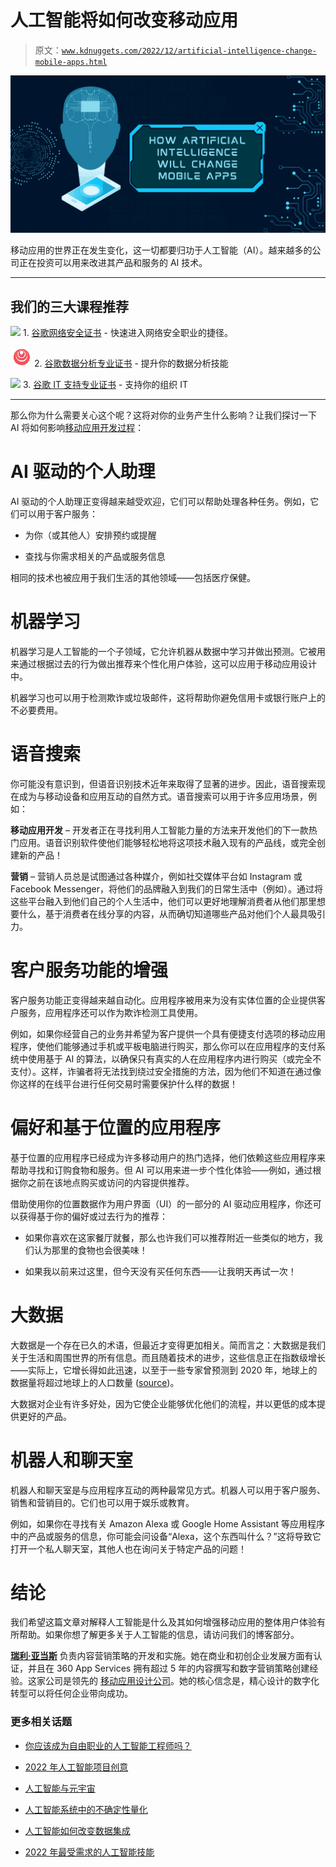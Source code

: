 # 人工智能将如何改变移动应用

> 原文：[`www.kdnuggets.com/2022/12/artificial-intelligence-change-mobile-apps.html`](https://www.kdnuggets.com/2022/12/artificial-intelligence-change-mobile-apps.html)

![人工智能将如何改变移动应用](img/7e1cbcd7f107a3990077b7de63a000fa.png)

移动应用的世界正在发生变化，这一切都要归功于人工智能（AI）。越来越多的公司正在投资可以用来改进其产品和服务的 AI 技术。

* * *

## 我们的三大课程推荐

![](img/0244c01ba9267c002ef39d4907e0b8fb.png) 1\. [谷歌网络安全证书](https://www.kdnuggets.com/google-cybersecurity) - 快速进入网络安全职业的捷径。

![](img/e225c49c3c91745821c8c0368bf04711.png) 2\. [谷歌数据分析专业证书](https://www.kdnuggets.com/google-data-analytics) - 提升你的数据分析技能

![](img/0244c01ba9267c002ef39d4907e0b8fb.png) 3\. [谷歌 IT 支持专业证书](https://www.kdnuggets.com/google-itsupport) - 支持你的组织 IT

* * *

那么你为什么需要关心这个呢？这将对你的业务产生什么影响？让我们探讨一下 AI 将如何影响[移动应用开发过程](https://360appservices.com/blog/5/7-steps-for-successful-android-app-development)：

# AI 驱动的个人助理

AI 驱动的个人助理正变得越来越受欢迎，它们可以帮助处理各种任务。例如，它们可以用于客户服务：

+   为你（或其他人）安排预约或提醒

+   查找与你需求相关的产品或服务信息

相同的技术也被应用于我们生活的其他领域——包括医疗保健。

# 机器学习

机器学习是人工智能的一个子领域，它允许机器从数据中学习并做出预测。它被用来通过根据过去的行为做出推荐来个性化用户体验，这可以应用于移动应用设计中。

机器学习也可以用于检测欺诈或垃圾邮件，这将帮助你避免信用卡或银行账户上的不必要费用。

# 语音搜索

你可能没有意识到，但语音识别技术近年来取得了显著的进步。因此，语音搜索现在成为与移动设备和应用互动的自然方式。语音搜索可以用于许多应用场景，例如：

**移动应用开发** – 开发者正在寻找利用人工智能力量的方法来开发他们的下一款热门应用。语音识别软件使他们能够轻松地将这项技术融入现有的产品线，或完全创建新的产品！

**营销** – 营销人员总是试图通过各种媒介，例如社交媒体平台如 Instagram 或 Facebook Messenger，将他们的品牌融入到我们的日常生活中（例如）。通过将这些平台融入到他们自己的个人生活中，他们可以更好地理解消费者从他们那里想要什么，基于消费者在线分享的内容，从而确切知道哪些产品对他们个人最具吸引力。

# 客户服务功能的增强

客户服务功能正变得越来越自动化。应用程序被用来为没有实体位置的企业提供客户服务，应用程序还可以作为欺诈检测工具使用。

例如，如果你经营自己的业务并希望为客户提供一个具有便捷支付选项的移动应用程序，使他们能够通过手机或平板电脑进行购买，那么你可以在应用程序的支付系统中使用基于 AI 的算法，以确保只有真实的人在应用程序内进行购买（或完全不支付）。这样，诈骗者将无法找到绕过安全措施的方法，因为他们不知道在通过像你这样的在线平台进行任何交易时需要保护什么样的数据！

# 偏好和基于位置的应用程序

基于位置的应用程序已经成为许多移动用户的热门选择，他们依赖这些应用程序来帮助寻找和订购食物和服务。但 AI 可以用来进一步个性化体验——例如，通过根据你之前在该地点购买或访问的内容提供推荐。

借助使用你的位置数据作为用户界面（UI）的一部分的 AI 驱动应用程序，你还可以获得基于你的偏好或过去行为的推荐：

+   如果你喜欢在这家餐厅就餐，那么也许我们可以推荐附近一些类似的地方，我们认为那里的食物也会很美味！

+   如果我以前来过这里，但今天没有买任何东西——让我明天再试一次！

# 大数据

大数据是一个存在已久的术语，但最近才变得更加相关。简而言之：大数据是我们关于生活和周围世界的所有信息。而且随着技术的进步，这些信息正在指数级增长——实际上，它增长得如此迅速，以至于一些专家曾预测到 2020 年，地球上的数据量将超过地球上的人口数量 ([source](https://www.computerworld.com/article/2493701/by-2020--there-will-be-5-200-gb-of-data-for-every-person-on-earth.html#:~:text=During%20the%20next%20eight%20years,Digital%20Universe%20study%20released%20today.))。

大数据对企业有许多好处，因为它使企业能够优化他们的流程，并以更低的成本提供更好的产品。

# 机器人和聊天室

机器人和聊天室是与应用程序互动的两种最常见方式。机器人可以用于客户服务、销售和营销目的。它们也可以用于娱乐或教育。

例如，如果你在寻找有关 Amazon Alexa 或 Google Home Assistant 等应用程序中的产品或服务的信息，你可能会问设备“Alexa，这个东西叫什么？”这将导致它打开一个私人聊天室，其他人也在询问关于特定产品的问题！

# 结论

我们希望这篇文章对解释人工智能是什么及其如何增强移动应用的整体用户体验有所帮助。如果你想了解更多关于人工智能的信息，请访问我们的博客部分。

**[瑞利·亚当斯](https://www.linkedin.com/in/riley-adams-27768821a/)** 负责内容营销策略的开发和实施。她在商业和初创企业发展方面有认证，并且在 360 App Services 拥有超过 5 年的内容撰写和数字营销策略创建经验。这家公司是领先的 [移动应用设计公司](https://360appservices.com/mobile-app-design-services)。她的核心信念是，精心设计的数字化转型可以将任何企业带向成功。

### 更多相关话题

+   [你应该成为自由职业的人工智能工程师吗？](https://www.kdnuggets.com/2021/12/ucsd-become-freelance-artificial-intelligence-engineer.html)

+   [2022 年人工智能项目创意](https://www.kdnuggets.com/2022/01/artificial-intelligence-project-ideas-2022.html)

+   [人工智能与元宇宙](https://www.kdnuggets.com/2022/02/artificial-intelligence-metaverse.html)

+   [人工智能系统中的不确定性量化](https://www.kdnuggets.com/2022/04/uncertainty-quantification-artificial-intelligencebased-systems.html)

+   [人工智能如何改变数据集成](https://www.kdnuggets.com/2022/04/artificial-intelligence-transform-data-integration.html)

+   [2022 年最受需求的人工智能技能](https://www.kdnuggets.com/2022/08/indemand-artificial-intelligence-skills-learn-2022.html)
